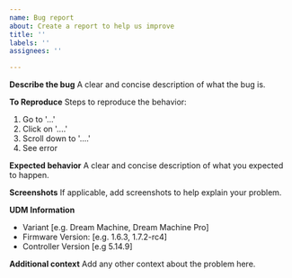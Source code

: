 ```yaml
---
name: Bug report
about: Create a report to help us improve
title: ''
labels: ''
assignees: ''

---
```


**Describe the bug**
A clear and concise description of what the bug is.

**To Reproduce**
Steps to reproduce the behavior:
1. Go to '...'
2. Click on '....'
3. Scroll down to '....'
4. See error

**Expected behavior**
A clear and concise description of what you expected to happen.

**Screenshots**
If applicable, add screenshots to help explain your problem.

**UDM Information**
 - Variant [e.g. Dream Machine, Dream Machine Pro]
 - Firmware Version: [e.g. 1.6.3, 1.7.2-rc4]
 - Controller Version [e.g 5.14.9]

**Additional context**
Add any other context about the problem here.

